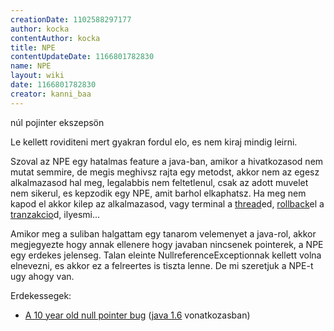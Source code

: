 ```yaml
---
creationDate: 1102588297177 
author: kocka 
contentAuthor: kocka 
title: NPE 
contentUpdateDate: 1166801782830 
name: NPE 
layout: wiki 
date: 1166801782830 
creator: kanni_baa 
---
```

núl pojinter ekszepsön



Le kellett roviditeni mert gyakran fordul elo, es nem kiraj mindig leirni.

Szoval az NPE egy hatalmas feature a java-ban, amikor a hivatkozasod nem mutat semmire, de megis meghivsz rajta egy metodst, akkor nem az egesz alkalmazasod hal meg, legalabbis nem feltetlenul, csak az adott muvelet nem sikerul, es kepzodik egy NPE, amit barhol elkaphatsz. Ha meg nem kapod el akkor kilep az alkalmazasod, vagy terminal a [thread](thread.html)ed, [rollback](Missing.html)el a [tranzakcio](Missing.html)d, ilyesmi...

Amikor meg a suliban halgattam egy tanarom velemenyet a java-rol, akkor megjegyezte hogy annak ellenere hogy javaban nincsenek pointerek, a NPE egy erdekes jelenseg. Talan eleinte NullreferenceExceptionnak kellett volna elnevezni, es akkor ez a felreertes is tiszta lenne. De mi szeretjuk a NPE-t ugy ahogy van.

Erdekessegek:

*   [A 10 year old null pointer bug](http://findbugs.blogspot.com/2006/09/10-year-old-null-pointer-bug.html) ([java 1.6](java%201.6.html) vonatkozasban)




